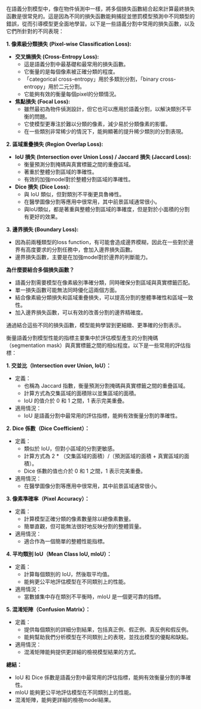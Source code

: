 

在語義分割模型中，像在物件偵測中一樣，將多個損失函數結合起來計算最終損失函數是很常見的。這是因為不同的損失函數能夠捕捉並懲罰模型預測中不同類型的錯誤，從而引導模型更全面地學習。以下是一些語義分割中常用的損失函數，以及它們所針對的不同表現：

**1. 像素級分類損失 (Pixel-wise Classification Loss):**

- **交叉熵損失 (Cross-Entropy Loss):**
    - 這是語義分割中最基礎和最常用的損失函數。
    - 它衡量的是每個像素被正確分類的程度。
    - 「categorical cross-entropy」用於多類別分割，「binary cross-entropy」用於二元分割。
    - 它能夠有效的衡量每個pixel的分類情況。
- **焦點損失 (Focal Loss):**
    - 雖然最初為物件偵測設計，但它也可以應用於語義分割，以解決類別不平衡的問題。
    - 它使模型更專注於難以分類的像素，減少易於分類像素的影響。
    - 在一些類別非常稀少的情況下，能夠顯著的提升稀少類別的分割表現。

**2. 區域重疊損失 (Region Overlap Loss):**

- **IoU 損失 (Intersection over Union Loss) / Jaccard 損失 (Jaccard Loss):**
    - 衡量預測分割掩碼與真實標籤之間的重疊區域。
    - 著重於整體分割區域的準確性。
    - 有效的加強model對於整體分割區域的準確性。
- **Dice 損失 (Dice Loss):**
    - 與 IoU 類似，但對類別不平衡更具魯棒性。
    - 在醫學圖像分割等應用中很常用，其中前景區域通常很小。
    - 與IoU類似，都是著重與整體分割區域的準確度，但是對於小面積的分割有更好的效果。

**3. 邊界損失 (Boundary Loss):**

- 因為前兩種類型的loss function，有可能會造成邊界模糊，因此在一些對於邊界有高度要求的分割任務中，會加入邊界損失函數。
- 邊界損失函數，主要是在加強model對於邊界的判斷能力。

**為什麼要結合多個損失函數？**

- 語義分割需要模型在像素級別準確分類，同時確保分割區域與真實標籤匹配。
- 單一損失函數可能無法同時優化這兩個方面。
- 結合像素級分類損失和區域重疊損失，可以提高分割的整體準確性和區域一致性。
- 加入邊界損失函數，可以有效的改善分割的邊界精確度。

通過結合這些不同的損失函數，模型能夠學習到更細緻、更準確的分割表示。





衡量語義分割模型性能的指標主要集中於評估模型產生的分割掩碼（segmentation mask）與真實標籤之間的相似程度。以下是一些常用的評估指標：

**1. 交並比（Intersection over Union, IoU）：**

- 定義：
    - 也稱為 Jaccard 指數，衡量預測分割掩碼與真實標籤之間的重疊區域。
    - 計算方式為交集區域的面積除以並集區域的面積。
    - IoU 的值介於 0 和 1 之間，1 表示完美重疊。
- 適用情況：
    - IoU 是語義分割中最常用的評估指標，能夠有效衡量分割的準確性。

**2. Dice 係數（Dice Coefficient）：**

- 定義：
    - 類似於 IoU，但對小區域的分割更敏感。
    - 計算方式為 2 * （交集區域的面積）/（預測區域的面積 + 真實區域的面積）。
    - Dice 係數的值也介於 0 和 1 之間，1 表示完美重疊。
- 適用情況：
    - 在醫學圖像分割等應用中很常用，其中前景區域通常很小。

**3. 像素準確率（Pixel Accuracy）：**

- 定義：
    - 計算模型正確分類的像素數量除以總像素數量。
    - 簡單直觀，但可能無法很好地反映分割的整體質量。
- 適用情況：
    - 適合作為一個簡單的整體性能指標。

**4. 平均類別 IoU（Mean Class IoU, mIoU）：**

- 定義：
    - 計算每個類別的 IoU，然後取平均值。
    - 能夠更公平地評估模型在不同類別上的性能。
- 適用情況：
    - 當數據集中存在類別不平衡時，mIoU 是一個更可靠的指標。

**5. 混淆矩陣（Confusion Matrix）：**

- 定義：
    - 提供每個類別的詳細分割結果，包括真正例、假正例、真反例和假反例。
    - 能夠幫助我們分析模型在不同類別上的表現，並找出模型的優點和缺點。
- 適用情況：
    - 混淆矩陣能夠提供更詳細的檢視模型結果的方式。

**總結：**

- IoU 和 Dice 係數是語義分割中最常用的評估指標，能夠有效衡量分割的準確性。
- mIoU 能夠更公平地評估模型在不同類別上的性能。
- 混淆矩陣，能夠更詳細的檢視model結果。





